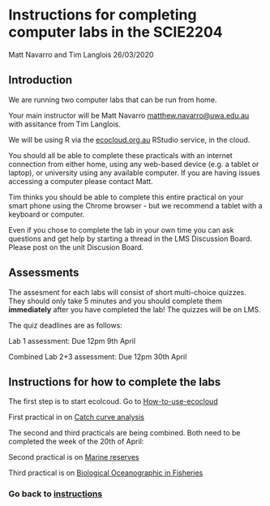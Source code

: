 Instructions for completing computer labs in the SCIE2204
================
Matt Navarro and Tim Langlois
26/03/2020

## Introduction

We are running two computer labs that can be run from home. 

Your main instructor will be Matt Navarro <matthew.navarro@uwa.edu.au>
with assitance from Tim Langlois.

We will be using R via the
[ecocloud.org.au](https://app.ecocloud.org.au/) RStudio service, in the
cloud.

You should all be able to complete these practicals with an internet
connection from either home, using any web-based device (e.g. a tablet
or laptop), or university using any available computer. If you are
having issues accessing a computer please contact Matt.

Tim thinks you should be able to complete this entire practical on your
smart phone using the Chrome browser - but we recommend a tablet with a
keyboard or computer.


Even if you chose to complete the lab in your own time you can ask
questions and get help by starting a thread in the LMS Discussion Board.
Please post on the unit Discusion Board.

## Assessments

The assesment for each labs will consist of short multi-choice
quizzes. They should only take 5 minutes and you
should complete them **immediately** after you have completed the lab\!
The quizzes will be on LMS.

The quiz deadlines are as follows:

Lab 1 assessment: Due 12pm 9th April

Combined Lab 2+3 assessment: Due 12pm 30th April

## Instructions for how to complete the labs

The first step is to start ecolcoud. Go to
[How-to-use-ecocloud](https://github.com/UWA-SCIE2204-Marine-Systems/1-instructions/blob/master/3-how-to-use-ecocloud.md)

First practical in on [Catch curve
analysis](https://github.com/UWA-SCIE2204-Marine-Systems/Catch-curve/blob/master/CatchCurveMarkdown.md)

The second and third practicals are being combined. Both need to be
completed the week of the 20th of April:

Second practical is on [Marine
reserves](https://github.com/UWA-SCIE2204-Marine-Systems/No-take-marine-reserves/blob/master/lobster-density-inside-vs-outside-ntmr.md)

Third practical is on [Biological Oceanographic in
Fisheries](https://github.com/UWA-SCIE2204-Marine-Systems/Biological-oceanography/blob/master/Puerulus-settlement.md)

### Go back to [instructions](https://github.com/UWA-SCIE2204-Marine-Systems/1-instructions/blob/master/README.md)
